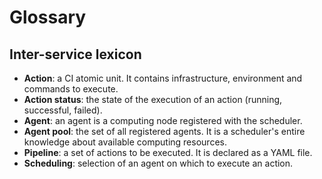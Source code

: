 # Glossary

## Inter-service lexicon

- **Action**: a CI atomic unit. It contains infrastructure, environment and commands to execute.
- **Action status**: the state of the execution of an action (running, successful, failed).
- **Agent**: an agent is a computing node registered with the scheduler.
- **Agent pool**: the set of all registered agents. It is a scheduler's entire knowledge about available computing resources.
- **Pipeline**: a set of actions to be executed. It is declared as a YAML file.
- **Scheduling**: selection of an agent on which to execute an action.
